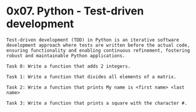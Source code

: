 0x07. Python - Test-driven development
======================================

	Test-driven development (TDD) in Python is an iterative software development approach where tests are written before the actual code,
	ensuring functionality and enabling continuous refinement, fostering robust and maintainable Python applications.

	Task 0: Write a function that adds 2 integers.

	Task 1: Write a function that divides all elements of a matrix.

	Task 2: Write a function that prints My name is <first name> <last name>

	Task 3: Write a function that prints a square with the character #.


	
